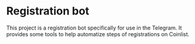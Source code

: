 # Registration bot
This project is a registration bot specifically for use in the Telegram. It provides some tools to help automatize steps of registrations on Coinlist.
